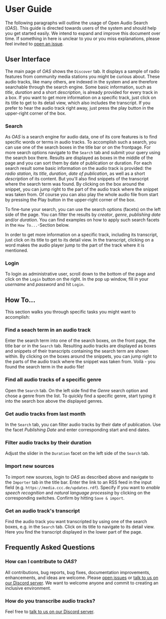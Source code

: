 # User Guide

The following paragraphs will outline the usage of Open Audio Search (*OAS*). This guide is directed towards users of the system and should help you get started easily. We intend to expand and improve this document over time. If something in here is unclear to you or you miss explanations, please feel invited to [open an issue](https://github.com/openaudiosearch/openaudiosearch/issues/new/choose).


## User Interface

The main page of *OAS* shows the `Discover` tab. It displays a sample of radio features from community media stations you might be curious about. These audio tracks, like many others, are indexed in the system and are therefore searchable through the search engine. Some basic information, such as *title*, *duration* and a short *description*, is already provided for every track in a box. If you want to get more information on a specific track, just click on its title to get to its detail view, which also includes the transcript. If you prefer to hear the audio track right away, just press the play button in the upper-right corner of the box.


### Search

As *OAS* is a search engine for audio data, one of its core features is to find specific words or terms in audio tracks. To accomplish such a search, you can use one of the search boxes in the title bar or on the frontpage. For more search options navigate to the `Search` tab and submit your query using the search box there. Results are displayed as boxes in the middle of the page and you can sort them by date of publication or duration. For each search result some basic information on the audio track is provided: the *radio station*, its *title*, *duration*, *date of publication*, as well as a short *description* of its content. But you'll also find snippets of the transcript where the search term was found. By clicking on the box around the snippet, you can jump right to the part of the audio track where the snippet was taken from. Of course you can also play the whole audio file from start by pressing the Play button in the upper-right corner of the box.

To fine-tune your search, you can use the search options (facets) on the left side of the page. You can filter the results by *creator*, *genre*, *publishing date* and/or *duration*. You can find examples on how to apply such search facets in the `How To...`-Section below.

In order to get more information on a specific track, including its transcript, just click on its title to get to its detail view. In the transcript, clicking on a word makes the audio player jump to the part of the track where it is mentioned.


### Login

To login as administrative user, scroll down to the bottom of the page and click on the `Login` button on the right. In the pop up window, fill in your *username* and *password* and hit `Login`.


## How To...

This section walks you through specific tasks you might want to accomplish:

### Find a seach term in an audio track

Enter the search term into one of the search boxes, on the front page, the title bar or in the `Search` tab. Resulting audio tracks are displayed as boxes and snippets of their transcripts containing the search term are shown within. By clicking on the boxes around the snippets, you can jump right to the parts of the audio track where the snippet was taken from. Voilà - you found the search term in the audio file!


### Find all audio tracks of a specific genre

Open the `Search` tab. On the left side find the *Genre* search option and chose a genre from the list. To quickly find a specific genre, start typing it into the search box above the displayed genres.


### Get audio tracks from last month

In the `Search` tab, you can filter audio tracks by their date of publication. Use the facet *Publishing Date* and enter corresponding start and end dates.


### Filter audio tracks by their duration

Adjust the slider in the `Duration` facet on the left side of the `Search` tab.


### Import new sources

To import new sources, login to *OAS* as described above and navigate to the `Importer` tab in the title bar. Enter the link to an RSS feed in the input field (e.g. `https://media.ccc.de/updates.rdf`). Specify if you want to *enable speech recognition* and *natural language processing* by clicking on the corresponding switches. Confirm by hitting `Save & import`.


### Get an audio track's transcript

Find the audio track you want transcripted by using one of the search boxes, e.g. in the `Search` tab. Click on its title to navigate to its detail view. Here you find the transcript displayed in the lower part of the page.


## Frequently Asked Questions

### How can I contribute to *OAS*?

All contributions, bug reports, bug fixes, documentation improvements, enhancements, and ideas are welcome. Please [open issues](https://github.com/openaudiosearch/openaudiosearch/issues/new/choose) or [talk to us on our Discord server](http://discord.openaudiosearch.org). We want to welcome anyone and commit to creating an inclusive environment.


### How do you transcribe audio tracks?

Feel free to [talk to us on our Discord server](http://discord.openaudiosearch.org).

